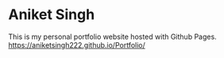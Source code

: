 # Aniket Singh
This is my personal portfolio website hosted with Github Pages.
https://aniketsingh222.github.io/Portfolio/
